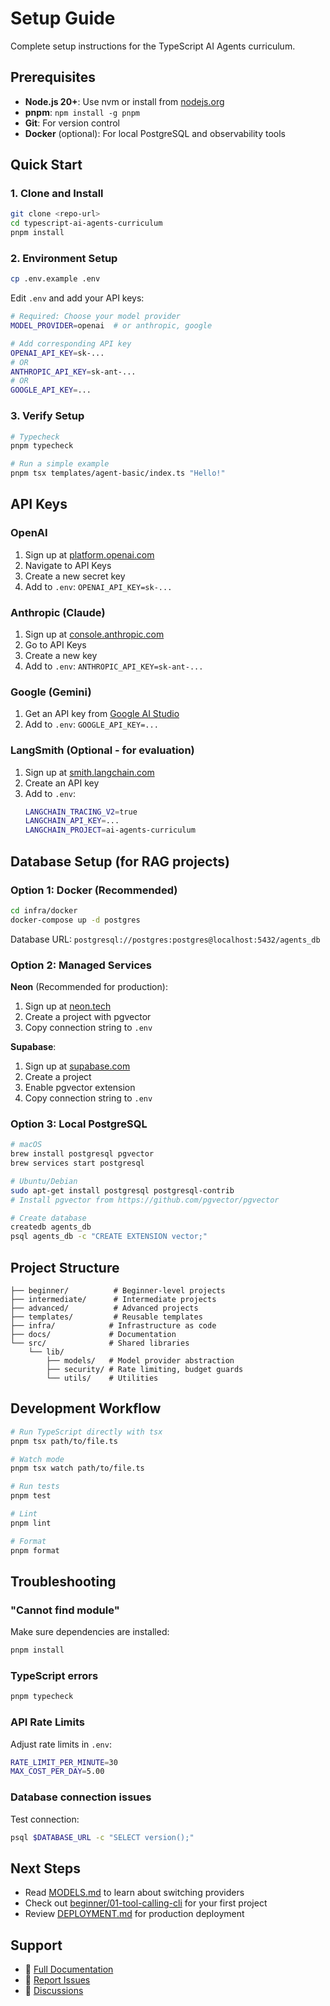 # Setup Guide

Complete setup instructions for the TypeScript AI Agents curriculum.

## Prerequisites

- **Node.js 20+**: Use nvm or install from [nodejs.org](https://nodejs.org)
- **pnpm**: `npm install -g pnpm`
- **Git**: For version control
- **Docker** (optional): For local PostgreSQL and observability tools

## Quick Start

### 1. Clone and Install

```bash
git clone <repo-url>
cd typescript-ai-agents-curriculum
pnpm install
```

### 2. Environment Setup

```bash
cp .env.example .env
```

Edit `.env` and add your API keys:

```bash
# Required: Choose your model provider
MODEL_PROVIDER=openai  # or anthropic, google

# Add corresponding API key
OPENAI_API_KEY=sk-...
# OR
ANTHROPIC_API_KEY=sk-ant-...
# OR
GOOGLE_API_KEY=...
```

### 3. Verify Setup

```bash
# Typecheck
pnpm typecheck

# Run a simple example
pnpm tsx templates/agent-basic/index.ts "Hello!"
```

## API Keys

### OpenAI

1. Sign up at [platform.openai.com](https://platform.openai.com)
2. Navigate to API Keys
3. Create a new secret key
4. Add to `.env`: `OPENAI_API_KEY=sk-...`

### Anthropic (Claude)

1. Sign up at [console.anthropic.com](https://console.anthropic.com)
2. Go to API Keys
3. Create a new key
4. Add to `.env`: `ANTHROPIC_API_KEY=sk-ant-...`

### Google (Gemini)

1. Get an API key from [Google AI Studio](https://makersuite.google.com/app/apikey)
2. Add to `.env`: `GOOGLE_API_KEY=...`

### LangSmith (Optional - for evaluation)

1. Sign up at [smith.langchain.com](https://smith.langchain.com)
2. Create an API key
3. Add to `.env`:
   ```bash
   LANGCHAIN_TRACING_V2=true
   LANGCHAIN_API_KEY=...
   LANGCHAIN_PROJECT=ai-agents-curriculum
   ```

## Database Setup (for RAG projects)

### Option 1: Docker (Recommended)

```bash
cd infra/docker
docker-compose up -d postgres
```

Database URL: `postgresql://postgres:postgres@localhost:5432/agents_db`

### Option 2: Managed Services

**Neon** (Recommended for production):
1. Sign up at [neon.tech](https://neon.tech)
2. Create a project with pgvector
3. Copy connection string to `.env`

**Supabase**:
1. Sign up at [supabase.com](https://supabase.com)
2. Create a project
3. Enable pgvector extension
4. Copy connection string to `.env`

### Option 3: Local PostgreSQL

```bash
# macOS
brew install postgresql pgvector
brew services start postgresql

# Ubuntu/Debian
sudo apt-get install postgresql postgresql-contrib
# Install pgvector from https://github.com/pgvector/pgvector

# Create database
createdb agents_db
psql agents_db -c "CREATE EXTENSION vector;"
```

## Project Structure

```
├── beginner/          # Beginner-level projects
├── intermediate/      # Intermediate projects
├── advanced/          # Advanced projects
├── templates/         # Reusable templates
├── infra/            # Infrastructure as code
├── docs/             # Documentation
└── src/              # Shared libraries
    └── lib/
        ├── models/   # Model provider abstraction
        ├── security/ # Rate limiting, budget guards
        └── utils/    # Utilities
```

## Development Workflow

```bash
# Run TypeScript directly with tsx
pnpm tsx path/to/file.ts

# Watch mode
pnpm tsx watch path/to/file.ts

# Run tests
pnpm test

# Lint
pnpm lint

# Format
pnpm format
```

## Troubleshooting

### "Cannot find module"

Make sure dependencies are installed:
```bash
pnpm install
```

### TypeScript errors

```bash
pnpm typecheck
```

### API Rate Limits

Adjust rate limits in `.env`:
```bash
RATE_LIMIT_PER_MINUTE=30
MAX_COST_PER_DAY=5.00
```

### Database connection issues

Test connection:
```bash
psql $DATABASE_URL -c "SELECT version();"
```

## Next Steps

- Read [MODELS.md](./MODELS.md) to learn about switching providers
- Check out [beginner/01-tool-calling-cli](../beginner/01-tool-calling-cli) for your first project
- Review [DEPLOYMENT.md](./DEPLOYMENT.md) for production deployment

## Support

- 📖 [Full Documentation](./README.md)
- 🐛 [Report Issues](https://github.com/your-repo/issues)
- 💬 [Discussions](https://github.com/your-repo/discussions)
